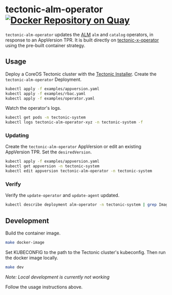 # tectonic-alm-operator [![Docker Repository on Quay](https://quay.io/repository/coreos/tectonic-alm-operator/status?token=24eb04b8-f7fb-4ac7-a131-73acaf66e496 "Docker Repository on Quay")](https://quay.io/repository/coreos/tectonic-alm-operator)

`tectonic-alm-operator` updates the [ALM](https://github.com/coreos-inc/alm) `alm` and `catalog` operators, in response to an AppVersion TPR. It is built directly on [tectonic-x-operator](https://github.com/coreos-inc/tectonic-x-operator) using the pre-built container strategy.

## Usage

Deploy a CoreOS Tectonic cluster with the [Tectonic Installer](https://github.com/coreos/tectonic-installer). Create the `tectonic-alm-operator` Deployment.

```sh
kubectl apply -f examples/appversion.yaml
kubectl apply -f examples/rbac.yaml
kubectl apply -f examples/operator.yaml
```

Watch the operator's logs.

```sh
kubectl get pods -n tectonic-system
kubectl logs tectonic-alm-operator-xyz -n tectonic-system -f
```

### Updating

Create the `tectonic-alm-operator` AppVersion or edit an existing AppVersion TPR. Set the `desiredVersion`.

```sh
kubectl apply -f examples/appversion.yaml
kubectl get appversion -n tectonic-system
kubectl edit appversion tectonic-alm-operator -n tectonic-system
```

### Verify

Verify the `update-operator` and `update-agent` updated.

```sh
kubectl describe deployment alm-operator -n tectonic-system | grep Image -A 8
```

## Development

Build the container image.

```sh
make docker-image
```

Set KUBECONFIG to the path to the Tectonic cluster's kubeconfig. Then run the docker image locally.

```sh
make dev
```

*Note: Local development is currently not working*

Follow the usage instructions above.